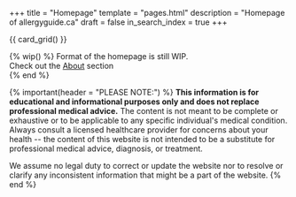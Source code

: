 +++
title = "Homepage"
template = "pages.html"
description = "Homepage of allergyguide.ca"
draft = false
in_search_index = true
+++

{{ card_grid() }}

{% wip() %}
Format of the homepage is still WIP. </br>
Check out the [About](/about) section </br>
{% end %}

{% important(header = "PLEASE NOTE:") %}
**This information is for educational and informational purposes only and does not replace professional medical advice.** The content is not meant to be complete or exhaustive or to be applicable to any specific individual's medical condition. Always consult a licensed healthcare provider for concerns about your health -- the content of this website is not intended to be a substitute for professional medical advice, diagnosis, or treatment.

We assume no legal duty to correct or update the website nor to resolve or clarify any inconsistent information that might be a part of the website.
{% end %}
